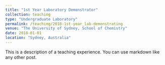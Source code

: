 ```yaml
---
title: "1st Year Laboratory Demonstrator"
collection: teaching
type: "Undergraduate Laboratory"
permalink: /teaching/2018-1st-year_lab-demonstrating
venue: "The University of Sydney, School of Chemistry"
date: 2018-01-01
location: "Sydney, Australia"
---
```


This is a description of a teaching experience. You can use markdown like any other post.
